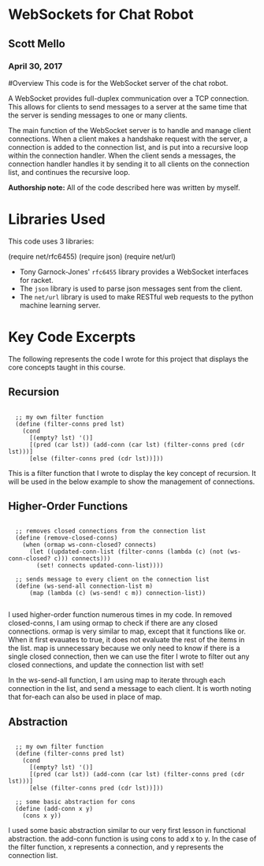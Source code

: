 # WebSockets for Chat Robot

## Scott Mello
### April 30, 2017

#Overview
This code is for the WebSocket server of the chat robot. 

A WebSocket provides full-duplex communication over a TCP connection. 
This allows for clients to send messages to a server at the same time that 
the server is sending messages to one or many clients.

The main function of the WebSocket server is to handle and manage client 
connections. When a client makes a handshake request with the server, a connection
is added to the connection list, and is put into a recursive loop within the
connection handler. When the client sends a messages, the connection handler
handles it by sending it to all clients on the connection list, and continues
the recursive loop.

**Authorship note:** All of the code described here was written by myself.

# Libraries Used

This code uses 3 libraries:

(require net/rfc6455)
(require json)
(require net/url)

* Tony Garnock-Jones' ```rfc6455``` library provides a WebSocket interfaces for racket. 
* The ```json``` library is used to parse json messages sent from the client.
* The ```net/url``` library is used to make RESTful web requests to the python machine learning server.

# Key Code Excerpts

The following represents the code I wrote for this project that displays the core concepts taught in this course.


## Recursion

```racket

  ;; my own filter function
  (define (filter-conns pred lst)
    (cond
      [(empty? lst) '()]
      [(pred (car lst)) (add-conn (car lst) (filter-conns pred (cdr lst)))]
      [else (filter-conns pred (cdr lst))]))

```

This is a filter function that I wrote to display the key concept of recursion. 
It will be used in the below example to show the management of connections.

## Higher-Order Functions

```racket

  ;; removes closed connections from the connection list
  (define (remove-closed-conns)
    (when (ormap ws-conn-closed? connects)
      (let ((updated-conn-list (filter-conns (lambda (c) (not (ws-conn-closed? c))) connects)))
        (set! connects updated-conn-list))))

  ;; sends message to every client on the connection list
  (define (ws-send-all connection-list m)
      (map (lambda (c) (ws-send! c m)) connection-list))
    
```

I used higher-order function numerous times in my code. In removed closed-conns,
I am using ormap to check if there are any closed connections. ormap is very
similar to map, except that it functions like or. When it first evauates to true,
it does not evaluate the rest of the items in the list. map is  unnecessary because
we only need to know if there is a single closed connection, then we can use
the fiter I wrote to filter out any closed connections, and update the connection
list with set!

In the ws-send-all function, I am  using map to iterate through each connection
in the list, and send a message to each client. It is worth noting that for-each
can also be used in place of map.

## Abstraction

```racket

  ;; my own filter function
  (define (filter-conns pred lst)
    (cond
      [(empty? lst) '()]
      [(pred (car lst)) (add-conn (car lst) (filter-conns pred (cdr lst)))]
      [else (filter-conns pred (cdr lst))]))

  ;; some basic abstraction for cons
  (define (add-conn x y)
    (cons x y))

```

I used some basic abstraction similar to our very first lesson in functional abstraction.
the add-conn function is using cons to add x to y. In the case of the filter
function, x represents a connection, and y represents the connection list.